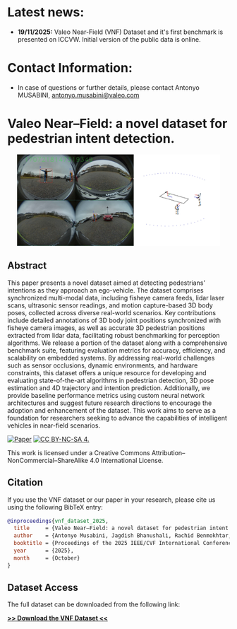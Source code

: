 # Latest news:

- **19/11/2025:** Valeo Near-Field (VNF) Dataset and it's first benchmark is presented on ICCVW. Initial version of the public data is online.

# Contact Information:

- In case of questions or further details, please contact Antonyo MUSABINI, antonyo.musabini@valeo.com

# Valeo Near–Field: a novel dataset for pedestrian intent detection.

<p align="center">
  <img src="doc_images/cover_image.jpg" width="460">
</p>

## Abstract

This paper presents a novel dataset aimed at detecting pedestrians’ intentions as they approach an ego-vehicle. The dataset comprises synchronized multi-modal data, including fisheye camera feeds, lidar laser scans, ultrasonic sensor readings, and motion capture-based 3D body poses, collected across diverse real-world scenarios. Key contributions include detailed annotations of 3D body joint positions synchronized with fisheye camera images, as well as accurate 3D pedestrian positions extracted from lidar data, facilitating robust benchmarking for perception algorithms. We release a portion of the dataset along with a comprehensive benchmark suite, featuring evaluation metrics for accuracy, efficiency, and scalability on embedded systems. By addressing real-world challenges such as sensor occlusions, dynamic environments, and hardware constraints, this dataset offers a unique resource for developing and evaluating state-of-the-art algorithms in pedestrian detection, 3D pose estimation and 4D trajectory and intention prediction. Additionally, we provide baseline performance metrics using custom neural network architectures and suggest future research directions to encourage the adoption and enhancement of the dataset. This work aims to serve as a foundation for researchers seeking to advance the capabilities of intelligent vehicles in near-field scenarios.

[![Paper](https://img.shields.io/badge/paper-arXiv%3A2510.15673-B31B1B.svg)](https://arxiv.org/abs/2510.15673)
[![CC BY-NC-SA 4.](https://img.shields.io/badge/License-CC_BY--NC--SA_4.0-blue)](https://creativecommons.org/licenses/by-nc-sa/4.0/)

This work is licensed under a Creative Commons Attribution–NonCommercial–ShareAlike 4.0 International License.


## Citation

If you use the VNF dataset or our paper in your research, please cite us using the following BibTeX entry:

```bibtex
@inproceedings{vnf_dataset_2025,
  title     = {Valeo Near–Field: a novel dataset for pedestrian intent detection},
  author    = {Antonyo Musabini, Jagdish Bhanushali, Rachid Benmokhtar, Xavier Perrotton, Victor Galizzi, Bertrand Luvison},
  booktitle = {Proceedings of the 2025 IEEE/CVF International Conference on Computer Vision Workshops (ICCVW)},
  year      = {2025},
  month     = {October}
}
```

## Dataset Access

The full dataset can be downloaded from the following link:

**[>> Download the VNF Dataset <<](https://drive.google.com/drive/folders/12gmb35DLEQ3Nd5rov_mhHOue0-uTsYrB?usp=sharing)**
